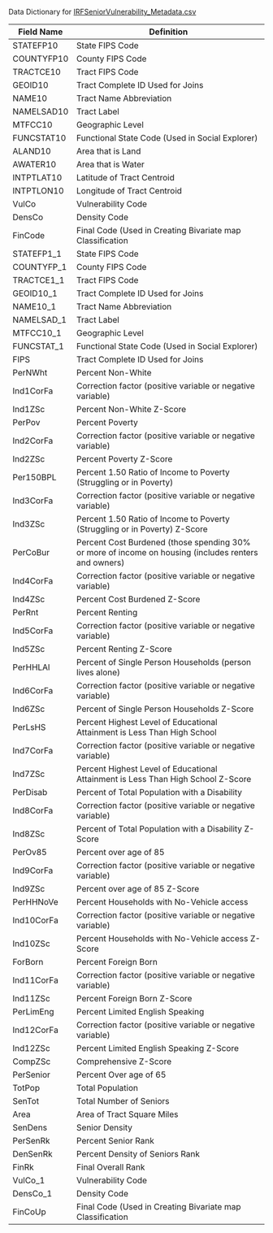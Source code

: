 Data Dictionary for [IRFSeniorVulnerability_Metadata.csv](https://ckan.smartcolumbusos.com/dataset/dense-and-vulnerable-senior-populations/resource/4b3fd1e0-4a98-4c3a-990a-62cbd4144764?inner_span=True)

| Field Name | Definition                                                                                             |
|------------|--------------------------------------------------------------------------------------------------------|
| STATEFP10  | State FIPS Code                                                                                        |
| COUNTYFP10 | County FIPS Code                                                                                       |
| TRACTCE10  | Tract FIPS Code                                                                                        |
| GEOID10    | Tract Complete ID Used for Joins                                                                       |
| NAME10     | Tract Name Abbreviation                                                                                |
| NAMELSAD10 | Tract Label                                                                                            |
| MTFCC10    | Geographic Level                                                                                       |
| FUNCSTAT10 | Functional State Code (Used in Social Explorer)                                                        |
| ALAND10    | Area that is Land                                                                                      |
| AWATER10   | Area that is Water                                                                                     |
| INTPTLAT10 | Latitude of Tract Centroid                                                                             |
| INTPTLON10 | Longitude of Tract Centroid                                                                            |
| VulCo      | Vulnerability Code                                                                                     |
| DensCo     | Density Code                                                                                           |
| FinCode    | Final Code (Used in Creating Bivariate map Classification                                              |
| STATEFP1_1 | State FIPS Code                                                                                        |
| COUNTYFP_1 | County FIPS Code                                                                                       |
| TRACTCE1_1 | Tract FIPS Code                                                                                        |
| GEOID10_1  | Tract Complete ID Used for Joins                                                                       |
| NAME10_1   | Tract Name Abbreviation                                                                                |
| NAMELSAD_1 | Tract Label                                                                                            |
| MTFCC10_1  | Geographic Level                                                                                       |
| FUNCSTAT_1 | Functional State Code (Used in Social Explorer)                                                        |
| FIPS       | Tract Complete ID Used for Joins                                                                       |
| PerNWht    | Percent Non-White                                                                                      |
| Ind1CorFa  | Correction factor (positive variable or negative variable)                                             |
| Ind1ZSc    | Percent Non-White Z-Score                                                                              |
| PerPov     | Percent Poverty                                                                                        |
| Ind2CorFa  | Correction factor (positive variable or negative variable)                                             |
| Ind2ZSc    | Percent Poverty Z-Score                                                                                |
| Per150BPL  | Percent 1.50 Ratio of Income to Poverty (Struggling or in Poverty)                                     |
| Ind3CorFa  | Correction factor (positive variable or negative variable)                                             |
| Ind3ZSc    | Percent 1.50 Ratio of Income to Poverty (Struggling or in Poverty)   Z-Score                           |
| PerCoBur   | Percent Cost Burdened (those spending 30% or more of income on housing   (includes renters and owners) |
| Ind4CorFa  | Correction factor (positive variable or negative variable)                                             |
| Ind4ZSc    | Percent Cost Burdened Z-Score                                                                          |
| PerRnt     | Percent Renting                                                                                        |
| Ind5CorFa  | Correction factor (positive variable or negative variable)                                             |
| Ind5ZSc    | Percent Renting Z-Score                                                                                |
| PerHHLAl   | Percent of Single Person Households (person lives alone)                                               |
| Ind6CorFa  | Correction factor (positive variable or negative variable)                                             |
| Ind6ZSc    | Percent of Single Person Households Z-Score                                                            |
| PerLsHS    | Percent Highest Level of Educational Attainment is Less Than High School                               |
| Ind7CorFa  | Correction factor (positive variable or negative variable)                                             |
| Ind7ZSc    | Percent Highest Level of Educational Attainment is Less Than High School   Z-Score                     |
| PerDisab   | Percent of Total Population with a Disability                                                          |
| Ind8CorFa  | Correction factor (positive variable or negative variable)                                             |
| Ind8ZSc    | Percent of Total Population with a Disability Z-Score                                                  |
| PerOv85    | Percent over age of 85                                                                                 |
| Ind9CorFa  | Correction factor (positive variable or negative variable)                                             |
| Ind9ZSc    | Percent over age of 85 Z-Score                                                                         |
| PerHHNoVe  | Percent Households with No-Vehicle access                                                              |
| Ind10CorFa | Correction factor (positive variable or negative variable)                                             |
| Ind10ZSc   | Percent Households with No-Vehicle access Z-Score                                                      |
| ForBorn    | Percent Foreign Born                                                                                   |
| Ind11CorFa | Correction factor (positive variable or negative variable)                                             |
| Ind11ZSc   | Percent Foreign Born Z-Score                                                                           |
| PerLimEng  | Percent Limited English Speaking                                                                       |
| Ind12CorFa | Correction factor (positive variable or negative variable)                                             |
| Ind12ZSc   | Percent Limited English Speaking Z-Score                                                               |
| CompZSc    | Comprehensive Z-Score                                                                                  |
| PerSenior  | Percent Over age of 65                                                                                 |
| TotPop     | Total Population                                                                                       |
| SenTot     | Total Number of Seniors                                                                                |
| Area       | Area of Tract Square Miles                                                                             |
| SenDens    | Senior Density                                                                                         |
| PerSenRk   | Percent Senior Rank                                                                                    |
| DenSenRk   | Percent Density of Seniors Rank                                                                        |
| FinRk      | Final Overall Rank                                                                                     |
| VulCo_1    | Vulnerability Code                                                                                     |
| DensCo_1   | Density Code                                                                                           |
| FinCoUp    | Final Code (Used in Creating Bivariate map Classification                                              |
